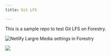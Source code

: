 ```yaml
---
title: Git LFS

---
```

This is a sample repo to test Git LFS on Forestry.

![Netlify Largre Media settings in Forestry](https://github-lfs-nlm.netlify.app/img/nlm-settings-2.png)

![](https://github-lfs-nlm.netlify.app/img/spiderland.jpg)